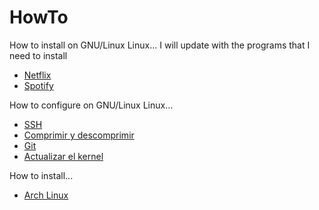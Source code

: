 # HowTo
How to install on GNU/Linux Linux...
I will update with the programs that I need to install

* [Netflix](https://github.com/Sawyer13/HowTo/tree/master/netlix)
* [Spotify](https://github.com/Sawyer13/HowTo/tree/master/spotify)


How to configure on GNU/Linux Linux...
* [SSH](https://github.com/Sawyer13/HowTo/tree/master/ssh)
* [Comprimir y descomprimir](https://github.com/Sawyer13/HowTo/blob/master/actions/des-comprimir.md)
* [Git](https://github.com/Sawyer13/HowTo/tree/master/git)
* [Actualizar el kernel](https://github.com/Sawyer13/HowTo/blob/master/actions/act-kernel.md)

How to install...
* [Arch Linux](https://github.com/Sawyer13/HowTo/tree/master/arch)
